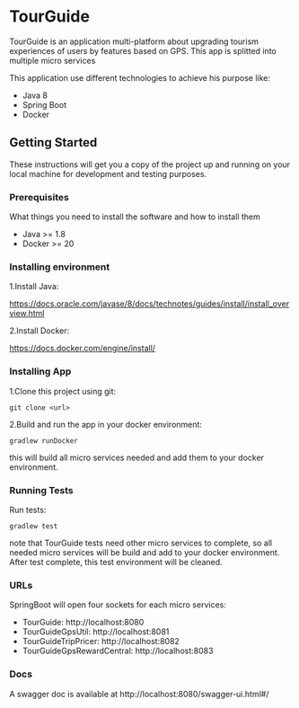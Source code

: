 # TourGuide
TourGuide is an application multi-platform about upgrading tourism experiences of users by features based on GPS.
This app is splitted into multiple micro services

This application use different technologies to achieve his purpose like:
- Java 8
- Spring Boot
- Docker

## Getting Started

These instructions will get you a copy of the project up and running on your local machine for development and testing purposes.

### Prerequisites

What things you need to install the software and how to install them

- Java >= 1.8
- Docker >= 20

### Installing environment

1.Install Java:

https://docs.oracle.com/javase/8/docs/technotes/guides/install/install_overview.html

2.Install Docker:

https://docs.docker.com/engine/install/

### Installing App

1.Clone this project using git:

`git clone <url>`

2.Build and run the app in your docker environment:

`gradlew runDocker`

this will build all micro services needed and add them to your docker environment.

### Running Tests

Run tests:

`gradlew test`

note that TourGuide tests need other micro services to complete, so all needed micro services will be build and add to your docker environment. After test complete, this test environment will be cleaned.

### URLs

SpringBoot will open four sockets for each micro services:

- TourGuide: http://localhost:8080
- TourGuideGpsUtil: http://localhost:8081
- TourGuideTripPricer: http://localhost:8082
- TourGuideGpsRewardCentral: http://localhost:8083

### Docs

A swagger doc is available at http://localhost:8080/swagger-ui.html#/
